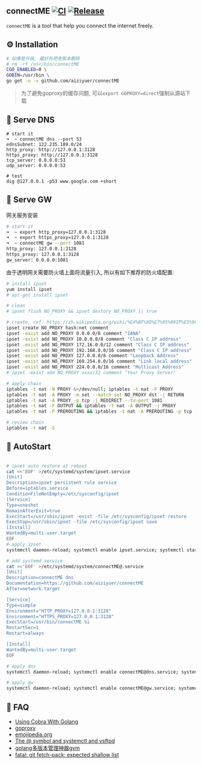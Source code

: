connectME
[![CI](https://github.com/aiziyuer/connectME/workflows/CI/badge.svg)](https://github.com/aiziyuer/connectME/actions?query=workflow%3ACI) 
[![Release](https://github.com/aiziyuer/connectME/workflows/Release/badge.svg)](https://github.com/aiziyuer/connectME/releases/latest)
---

`connectME` is a tool that help you connect the internet freely.

## ⚙ Installation

``` bash
# 如果是升级, 最好先把老版本删除
# rm -rf /usr/bin/connectME
CGO_ENABLED=0 \
GOBIN=/usr/bin \
go get -u -v github.com/aiziyuer/connectME
```
> 为了避免goproxy的缓存问题, 可以`export GOPROXY=direct`强制从源站下载

## 🧼 Serve DNS

```
# start it
➜  ~ connectME dns --port 53
ednsSubnet: 122.235.189.0/24
http_proxy: http://127.0.0.1:3128
https_proxy: http://127.0.0.1:3128
tcp_server: 0.0.0.0:53
udp_server: 0.0.0.0:53

# test
dig @127.0.0.1 -p53 www.google.com +short

```

## 🚪 Serve GW

网关服务安装

``` bash
# start it
➜  ~ export http_proxy=127.0.0.1:3128
➜  ~ export https_proxy=127.0.0.1:3128
➜  ~ connectME gw --port 1081
http_proxy: 127.0.0.1:3128
https_proxy: 127.0.0.1:3128
gw_server: 0.0.0.0:1081

```

由于透明网关需要防火墙上面将流量引入, 所以有如下推荐的防火墙配置:

``` bash
# install ipset
yum install ipset
# apt-get install ipset

# clean
# ipset flush NO_PROXY && ipset destory NO_PROXY || true

# create, ref: https://zh.wikipedia.org/wiki/%E4%BF%9D%E7%95%99IP%E5%9C%B0%E5%9D%80
ipset create NO_PROXY hash:net comment
ipset -exist add NO_PROXY 0.0.0.0/8 comment "IANA"
ipset -exist add NO_PROXY 10.0.0.0/8 comment "Class C IP address"
ipset -exist add NO_PROXY 172.16.0.0/12 comment "Class C IP address"
ipset -exist add NO_PROXY 192.168.0.0/16 comment "Class C IP address"
ipset -exist add NO_PROXY 127.0.0.0/8 comment "Loopback Address"
ipset -exist add NO_PROXY 169.254.0.0/16 comment "Link local address"
ipset -exist add NO_PROXY 224.0.0.0/16 comment "Multicast Address"
# ipset -exist add NO_PROXY xxxx/32 comment "Your Proxy Server"

# apply chain
iptables -t nat -N PROXY &>/dev/null; iptables -t nat -F PROXY
iptables -t nat -A PROXY -m set --match-set NO_PROXY dst -j RETURN
iptables -t nat -A PROXY -p tcp -j REDIRECT --to-port 1081
iptables -t nat -F OUTPUT && iptables -t nat -A OUTPUT -j PROXY 
iptables -t nat -F PREROUTING && iptables -t nat -A PREROUTING -p tcp -j PROXY

# review chain
iptables -t nat -S

```

## 🎂 AutoStart

``` bash

# ipset auto restore at reboot
cat <<'EOF' >/etc/systemd/system/ipset.service
[Unit]
Description=ipset persistent rule service
Before=iptables.service
ConditionFileNotEmpty=/etc/sysconfig/ipset
[Service]
Type=oneshot
RemainAfterExit=true
ExecStart=/usr/sbin/ipset -exist -file /etc/sysconfig/ipset restore
ExecStop=/usr/sbin/ipset -file /etc/sysconfig/ipset save
[Install]
WantedBy=multi-user.target
EOF
# apply ipset
systemctl daemon-reload; systemctl enable ipset.service; systemctl start ipset.service

# add systemd service
cat <<'EOF' >/etc/systemd/system/connectME@.service
[Unit]
Description=connectME dns
Documentation=https://github.com/aiziyuer/connectME
After=network.target

[Service]
Type=simple
Environment="HTTP_PROXY=127.0.0.1:3128"
Environment="HTTPS_PROXY=127.0.0.1:3128"
ExecStart=/usr/bin/connectME %i
RestartSec=1
Restart=always

[Install]
WantedBy=multi-user.target
EOF

# apply dns
systemctl daemon-reload; systemctl enable connectME@dns.service; systemctl start connectME@dns.service

# apply gw
systemctl daemon-reload; systemctl enable connectME@gw.service; systemctl start connectME@gw.service
```

## 🙏 FAQ

- [Using Cobra With Golang](https://o-my-chenjian.com/2017/09/20/Using-Cobra-With-Golang/)
- [goproxy](https://goproxy.io/zh/)
- [emojipedia.org](https://emojipedia.org/)
- [The @ symbol and systemctl and vsftpd](https://superuser.com/questions/393423/the-symbol-and-systemctl-and-vsftpd)
- [golang多版本管理神器gvm](https://github.com/moovweb/gvm)
- [fatal: git fetch-pack: expected shallow list](https://github.com/golang/go/issues/38373)